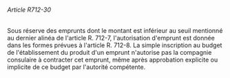 ###### Article R712-30

Sous réserve des emprunts dont le montant est inférieur au seuil mentionné au dernier alinéa de l'article R. 712-7, l'autorisation d'emprunt est donnée dans les formes prévues à l'article R. 712-8. La simple inscription au budget de l'établissement du produit d'un emprunt n'autorise pas la compagnie consulaire à contracter cet emprunt, même après approbation explicite ou implicite de ce budget par l'autorité compétente.

